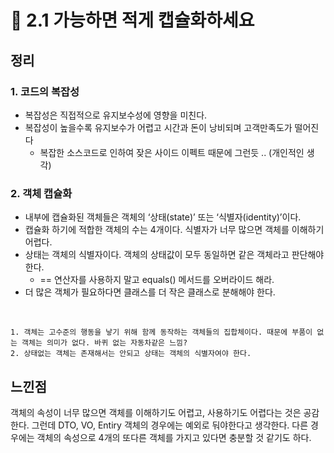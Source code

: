 # 📌 2.1 가능하면 적게 캡슐화하세요

## 정리

### 1. 코드의 복잡성

- 복잡성은 직접적으로 유지보수성에 영향을 미친다.
- 복잡성이 높을수록 유지보수가 어렵고 시간과 돈이 낭비되며 고객만족도가 떨어진다
    - 복잡한 소스코드로 인하여 잦은 사이드 이펙트 때문에 그런듯 .. (개인적인 생각)

### 2. 객체 캡슐화

- 내부에 캡슐화된 객체들은 객체의 ‘상태(state)’ 또는 ‘식별자(identity)’이다.
- 캡슐화 하기에 적합한 객체의 수는 4개이다. 식별자가 너무 많으면 객체를 이해하기 어렵다.
- 상태는 객체의 식별자이다. 객체의 상태값이 모두 동일하면 같은 객체라고 판단해야 한다.
    - == 연산자를 사용하지 말고 equals() 메서드를 오버라이드 해라.
- 더 많은 객체가 필요하다면 클래스를 더 작은 클래스로 분해해야 한다.

<br>

```
1. 객체는 고수준의 행동을 낳기 위해 함께 동작하는 객체들의 집합체이다. 때문에 부품이 없는 객체는 의미가 없다. 바퀴 없는 자동차같은 느낌?
2. 상태없는 객체는 존재해서는 안되고 상태는 객체의 식별자여야 한다.
```

## 느낀점

객체의 속성이 너무 많으면 객체를 이해하기도 어렵고, 사용하기도 어렵다는 것은 공감한다. 그런데 DTO, VO, Entiry 객체의 경우에는 예외로 둬야한다고 생각한다. 다른 경우에는 객체의 속성으로 4개의 또다른 객체를 가지고 있다면 충분할 것 같기도 하다.

